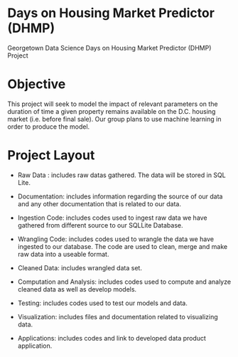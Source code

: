 # Days on Housing Market Predictor (DHMP)
Georgetown Data Science Days on Housing Market Predictor (DHMP) Project

# Objective 

This project will seek to model the impact of relevant parameters on the duration of time a given property remains available on the D.C. housing market (i.e. before final sale).  Our group plans to use machine learning in order to produce the model.


# Project Layout 

- Raw Data : includes raw datas gathered. The data will be stored in SQL Lite. 

- Documentation: includes information regarding the source of our data and any other documentation that is related to our data.

- Ingestion Code: includes codes used to ingest raw data we have gathered from different source to our SQLLite Database. 

- Wrangling Code: includes codes used to wrangle the data we have ingested to our database. The code are used to clean, merge and make raw data into a useable format.

- Cleaned Data: includes wrangled data set. 

- Computation and Analysis: includes codes used to compute and analyze cleaned data as well as develop models.

- Testing: includes codes used to test our models and data. 

- Visualization: includes files and documentation related to visualizing data. 

- Applications: includes codes and link to developed data product application. 
